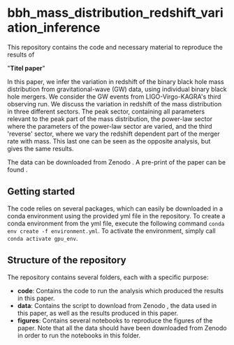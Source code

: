 # bbh_mass_distribution_redshift_variation_inference

This repository contains the code and necessary material to reproduce the results of

"**Titel paper**"

In this paper, we infer the variation in redshift of the binary black hole mass distribution from gravitational-wave (GW) data, using individual binary black hole mergers. 
We consider the GW events from LIGO-Virgo-KAGRA's third observing run. We discuss the variation in redshift of the mass distribution in three different sectors.
The peak sector, containing all parameters relevant to the peak part of the mass distribution, the power-law sector where the parameters of the power-law sector are varied, and the third 'reverse' sector, where we vary the redshift dependent part of the merger rate with mass. This last one can be seen as the opposite analysis, but gives the same results.

The data can be downloaded from Zenodo . A pre-print of the paper can be found .

## Getting started

The code relies on several packages, which can easily be downloaded in a conda environment using the provided yml file in the repository.
To create a conda environment from the yml file, execute the following command `conda env create -f environment.yml`. To activate
the environment, simply call `conda activate gpu_env`.

## Structure of the repository

The repository contains several folders, each with a specific purpose:

- **code**: Contains the code to run the analysis which produced the results in this paper.
- **data**: Contains the script to download from Zenodo , the data used in this paper, as well as the results produced in this paper.
- **figures**: Contains several notebooks to reproduce the figures of the paper. Note that all the data should have been downloaded
    from Zenodo in order to run the notebooks in this folder.